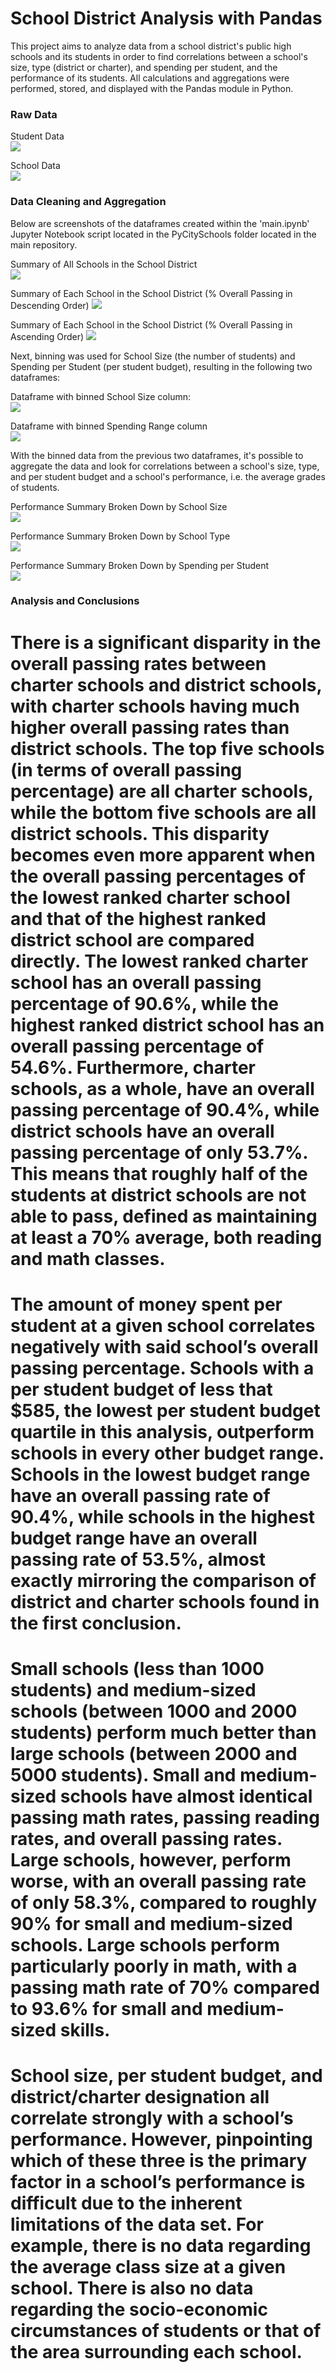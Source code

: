 # School District Analysis with Pandas
This project aims to analyze data from a school district's public high schools and its students in order to find correlations between a school's size, type (district or charter), and spending per student, and the performance of its students. All calculations and aggregations were performed, stored, and displayed with the Pandas module in Python.

<h3>Raw Data</h3>

Student Data <br>
![](screenshots/student_data.png)<br>

School Data <br>
![](screenshots/school_data.png)<br>

<h3>Data Cleaning and Aggregation</h3>
Below are screenshots of the dataframes created within the 'main.ipynb' Jupyter Notebook script located in the PyCitySchools folder located in the main repository.

Summary of All Schools in the School District<br>
![](screenshots/district_summary.png)<br/>

Summary of Each School in the School District (% Overall Passing in Descending Order)
![](screenshots/best_schools.png)<br/>

Summary of Each School in the School District (% Overall Passing in Ascending Order)
![](screenshots/worst_schools.png)<br/>

Next, binning was used for School Size (the number of students) and Spending per Student (per student budget), resulting in the following two dataframes:<br>

Dataframe with binned School Size column:<br>
![](screenshots/binned_size.png)<br/>

Dataframe with binned Spending Range column<br>
![](screenshots/binned_spending.png)<br/>

With the binned data from the previous two dataframes, it's possible to aggregate the data and look for correlations between a school's size, type, and per student budget and a school's performance, i.e. the average grades of students.

Performance Summary Broken Down by School Size<br>
![](screenshots/size_summary.png)<br/>

Performance Summary Broken Down by School Type<br>
![](screenshots/type_summary.png)<br/>

Performance Summary Broken Down by Spending per Student<br>
![](screenshots/spending_summary.png)<br/>


<h3>Analysis and Conclusions</h3>

# There is a significant disparity in the overall passing rates between charter schools and district schools, with charter schools having much higher overall passing rates than district schools. The top five schools (in terms of overall passing percentage) are all charter schools, while the bottom five schools are all district schools. This disparity becomes even more apparent when the overall passing percentages of the lowest ranked charter school and that of the highest ranked district school are compared directly. The lowest ranked charter school has an overall passing percentage of 90.6%, while the highest ranked district school has an overall passing percentage of 54.6%. Furthermore, charter schools, as a whole, have an overall passing percentage of 90.4%, while district schools have an overall passing percentage of only 53.7%. This means that roughly half of the students at district schools are not able to pass, defined as maintaining at least a 70% average, both reading and math classes.<br>

# The amount of money spent per student at a given school correlates negatively with said school’s overall passing percentage. Schools with a per student budget of less that $585, the lowest per student budget quartile in this analysis, outperform schools in every other budget range. Schools in the lowest budget range have an overall passing rate of 90.4%, while schools in the highest budget range have an overall passing rate of 53.5%, almost exactly mirroring the comparison of district and charter schools found in the first conclusion.<br>

# Small schools (less than 1000 students) and medium-sized schools (between 1000 and 2000 students) perform much better than large schools (between 2000 and 5000 students). Small and medium-sized schools have almost identical passing math rates, passing reading rates, and overall passing rates. Large schools, however, perform worse, with an overall passing rate of only 58.3%, compared to roughly 90% for small and medium-sized schools. Large schools perform particularly poorly in math, with a passing math rate of 70% compared to 93.6% for small and medium-sized skills.<br>

# School size, per student budget, and district/charter designation all correlate strongly with a school’s performance. However, pinpointing which of these three is the primary factor in a school’s performance is difficult due to the inherent limitations of the data set. For example, there is no data regarding the average class size at a given school. There is also no data regarding the socio-economic circumstances of students or that of the area surrounding each school.


